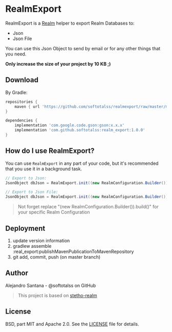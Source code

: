 # RealmExport

RealmExport is a [Realm](https://realm.io/) helper to export Realm Databases to:

- Json
- Json File

You can use this Json Object to send by email or for any other things that you need.

**Only increase the size of your project by 10 KB ;)**

Download
-------------------
By Gradle:

```groovy
repositories {
    maven { url 'https://github.com/softotalss/realmexport/raw/master/maven-repository' }
}
```

```groovy
dependencies {
    implementation 'com.google.code.gson:gson:x.x.x'
    implementation 'com.github.softotalss:realm_export:1.0.0'
}
```

How do I use RealmExport?
-------------------
You can use `RealmExport` in any part of your code, but it's recommended that you use it in a background task.

```java
// Export to Json:
JsonObject dbJson = RealmExport.init((new RealmConfiguration.Builder()).build()).toJson();  
```

```java
// Export to Json File:
JsonObject dbJson = RealmExport.init((new RealmConfiguration.Builder()).build()).toJsonFile("path/bd.json");  
```
> Not forget replace "(new RealmConfiguration.Builder()).build()" for your specific Realm Configuration

Deployment
------
1. update version information
2. gradlew assemble :real_export:publishMavenPublicationToMavenRepository
3. git add, commit, push (on master branch)

Author
------
Alejandro Santana - @softotalss on GitHub

> This project is based on [stetho-realm](https://github.com/wickedev/stetho-realm)

License
-------
BSD, part MIT and Apache 2.0. See the [LICENSE][2] file for details.

[1]: https://github.com/softotalss/realmexport/releases
[2]: https://github.com/softotalss/RealmExport/blob/master/LICENSE